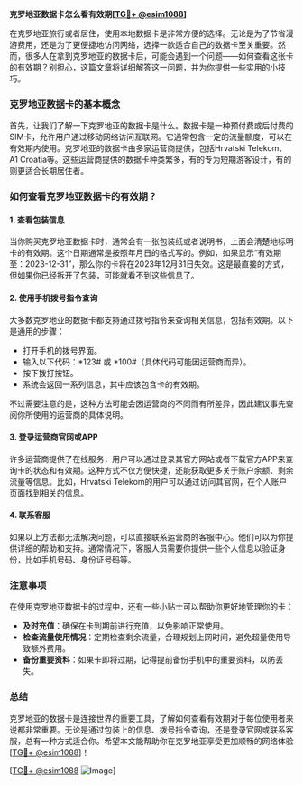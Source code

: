 **克罗地亚数据卡怎么看有效期[[TG💪+ @esim1088](https://t.me/s/esim1088)]**

在克罗地亚旅行或者居住，使用本地数据卡是非常方便的选择。无论是为了节省漫游费用，还是为了更便捷地访问网络，选择一款适合自己的数据卡至关重要。然而，很多人在拿到克罗地亚的数据卡后，可能会遇到一个问题——如何查看这张卡的有效期？别担心，这篇文章将详细解答这一问题，并为你提供一些实用的小技巧。

### 克罗地亚数据卡的基本概念

首先，让我们了解一下克罗地亚的数据卡是什么。数据卡是一种预付费或后付费的SIM卡，允许用户通过移动网络访问互联网。它通常包含一定的流量额度，可以在有效期内使用。克罗地亚的数据卡由多家运营商提供，包括Hrvatski Telekom、A1 Croatia等。这些运营商提供的数据卡种类繁多，有的专为短期游客设计，有的则更适合长期居住者。

### 如何查看克罗地亚数据卡的有效期？

#### 1. 查看包装信息

当你购买克罗地亚数据卡时，通常会有一张包装纸或者说明书，上面会清楚地标明卡的有效期。这个日期通常是按照年月日的格式写的。例如，如果显示“有效期至：2023-12-31”，那么你的卡将在2023年12月31日失效。这是最直接的方式，但如果你已经拆开了包装，可能就看不到这些信息了。

#### 2. 使用手机拨号指令查询

大多数克罗地亚的数据卡都支持通过拨号指令来查询相关信息，包括有效期。以下是通用的步骤：

- 打开手机的拨号界面。
- 输入以下代码：*123# 或 *100#（具体代码可能因运营商而异）。
- 按下拨打按钮。
- 系统会返回一系列信息，其中应该包含卡的有效期。

不过需要注意的是，这种方法可能会因运营商的不同而有所差异，因此建议事先查阅你所使用的运营商的具体说明。

#### 3. 登录运营商官网或APP

许多运营商提供了在线服务，用户可以通过登录其官方网站或者下载官方APP来查询卡的状态和有效期。这种方式不仅方便快捷，还能获取更多关于账户余额、剩余流量等信息。比如，Hrvatski Telekom的用户可以通过访问其官网，在个人账户页面找到相关的信息。

#### 4. 联系客服

如果以上方法都无法解决问题，可以直接联系运营商的客服中心。他们可以为你提供详细的帮助和支持。通常情况下，客服人员需要你提供一些个人信息以验证身份，比如手机号码、身份证号码等。

### 注意事项

在使用克罗地亚数据卡的过程中，还有一些小贴士可以帮助你更好地管理你的卡：

- **及时充值**：确保在卡到期前进行充值，以免影响正常使用。
- **检查流量使用情况**：定期检查剩余流量，合理规划上网时间，避免超量使用导致额外费用。
- **备份重要资料**：如果卡即将过期，记得提前备份手机中的重要资料，以防丢失。

### 总结

克罗地亚的数据卡是连接世界的重要工具，了解如何查看有效期对于每位使用者来说都非常重要。无论是通过包装上的信息、拨号指令查询，还是登录官网或联系客服，总有一种方式适合你。希望本文能帮助你在克罗地亚享受更加顺畅的网络体验[[TG💪+ @esim1088](https://t.me/s/esim1088)]！

[[TG💪+ @esim1088](https://t.me/s/esim1088) ![Image](https://i.postimg.cc/4NQfJmqS/Snipaste-2025-05-13-00-14-12.png)]